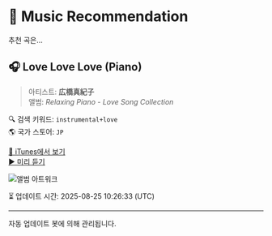 
# 🎵 Music Recommendation

추천 곡은...

## 🎧 Love Love Love (Piano)  
> 아티스트: **広橋真紀子**  
> 앨범: _Relaxing Piano - Love Song Collection_  

🔍 검색 키워드: `instrumental+love`  
🌎 국가 스토어: `JP`

[🔗 iTunes에서 보기](https://music.apple.com/jp/album/love-love-love-piano/414834164?i=414834173&uo=4)  
[▶️ 미리 듣기](https://audio-ssl.itunes.apple.com/itunes-assets/AudioPreview125/v4/08/80/5b/08805b81-05f1-8a50-5467-a608511e3933/mzaf_12339195592543838459.plus.aac.p.m4a)

![앨범 아트워크](https://is1-ssl.mzstatic.com/image/thumb/Music124/v4/e0/25/a6/e025a605-6aab-fc38-1956-6349418618dc/mzi.ayknwnic.jpg/100x100bb.jpg)

⏳ 업데이트 시간: 2025-08-25 10:26:33 (UTC)

---
자동 업데이트 봇에 의해 관리됩니다.
